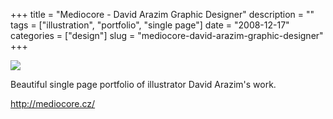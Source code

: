 +++
title = "Mediocore - David Arazim Graphic Designer"
description = ""
tags = ["illustration", "portfolio", "single page"]
date = "2008-12-17"
categories = ["design"]
slug = "mediocore-david-arazim-graphic-designer"
+++


 

  <div id="screens-thumbs" class="clearfix">
    <div class="txt-center" id="design-submission"><a href="http://mediocore.cz/"><img id='bluga-thumbnail-1425' class='bluga-thumbnail large' src='http://media.konigi.com/bluga/
wt494952dfcf054.jpg'/></a></div>  
  </div>   
<p>Beautiful single page portfolio of illustrator David Arazim's work. </p>
<p><a href="http://mediocore.cz/">http://mediocore.cz/</a></p>




